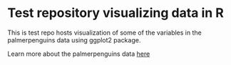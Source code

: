 # Test repository visualizing data in R


This is test repo hosts visualization of some of the variables in the palmerpenguins data using ggplot2 package.


Learn more about the palmerpenguins data [here](https://allisonhorst.github.io/palmerpenguins/)


